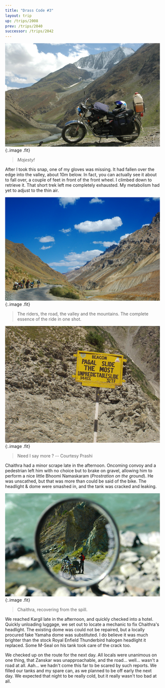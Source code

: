 ```yaml
---
title: "Drass Code #3"
layout: trip
up: /trips/2008
prev: /trips/2040
successor: /trips/2042
---
```


![DSC_0240.JPG](/images/photos/DSC_0240.JPG 'DSC_0240.JPG'){:.image .fit}

>  _Majesty!_
  
After I took this snap, one of my gloves was missing. It had             fallen over the edge into the valley, about 10m below. In fact,             you can actually see it about to fall over, a couple of feet in             front of the front wheel. I climbed down to retrieve it. That             short trek left me completely exhausted. My metabolism had yet             to adjust to the thin air. 

![DSC_0243.JPG](/images/photos/DSC_0243.JPG 'DSC_0243.JPG'){:.image .fit}

>  The riders, the road, the valley and the             mountains. The complete essence of the ride in one shot. 

![P2010091.JPG](/images/photos/P2010091.JPG 'P2010091.JPG'){:.image .fit}

>  Need I say more ? -- Courtesy Prashi 

Chaithra had a minor scrape late in the afternoon. Oncoming             convoy and a pedestrian left him with no choice but to brake on             gravel, allowing him to perform a nice little Bhoomi Namaskaram (_Prostration on the ground_).             He was unscathed, but that was more than could be said of the             bike. The headlight &amp; dome were smashed in, and the tank was             cracked and leaking.

![DSC_0244.JPG](/images/photos/DSC_0244.JPG 'DSC_0244.JPG'){:.image .fit}

>  Chaithra, recovering from the spill. 

We reached Kargil late in the afternoon, and quickly checked             into a hotel. Quickly unloading luggage, we set out to locate a             mechanic to fix Chaithra's headlight. The existing dome was             could not be repaired, but a locally procured fake Yamaha dome             was substituted. I do believe it was much brighter than the             stock Royal Enfield Thunderbird halogen headlight it replaced.             Some M-Seal on his tank took care of the crack too.

We checked up on the route for the next day. All locals were             unanimous on one thing, that Zanskar was unapproachable, and the             road... well... wasn't a road at all. Aah... we hadn't come this             far to be scared by such reports. We filled our tanks and my             spare can, as we planned to be off early the next day. We             expected that night to be really cold, but it really wasn't too             bad at all.


